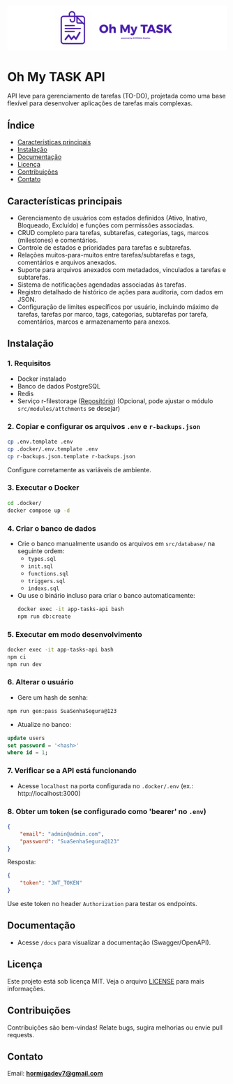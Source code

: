<img src="./assets/banner.png">

# Oh My TASK API

API leve para gerenciamento de tarefas (TO-DO), projetada como uma base flexível para desenvolver aplicações de tarefas mais complexas.

## Índice

- [Características principais](#características-principais)
- [Instalação](#instalação)
- [Documentação](#documentação)
- [Licença](#licença)
- [Contribuições](#contribuições)
- [Contato](#contato)

## Características principais

- Gerenciamento de usuários com estados definidos (Ativo, Inativo, Bloqueado, Excluído) e funções com permissões associadas.
- CRUD completo para tarefas, subtarefas, categorias, tags, marcos (milestones) e comentários.
- Controle de estados e prioridades para tarefas e subtarefas.
- Relações muitos-para-muitos entre tarefas/subtarefas e tags, comentários e arquivos anexados.
- Suporte para arquivos anexados com metadados, vinculados a tarefas e subtarefas.
- Sistema de notificações agendadas associadas às tarefas.
- Registro detalhado de histórico de ações para auditoria, com dados em JSON.
- Configuração de limites específicos por usuário, incluindo máximo de tarefas, tarefas por marco, tags, categorias, subtarefas por tarefa, comentários, marcos e armazenamento para anexos.

## Instalação

### 1. Requisitos

- Docker instalado
- Banco de dados PostgreSQL
- Redis
- Serviço r-filestorage ([Repositório](https://github.com/HormigaDev/r-filestorage)) (Opcional, pode ajustar o módulo `src/modules/attchments` se desejar)

### 2. Copiar e configurar os arquivos `.env` e `r-backups.json`

```bash
cp .env.template .env
cp .docker/.env.template .env
cp r-backups.json.template r-backups.json
```

Configure corretamente as variáveis de ambiente.

### 3. Executar o Docker

```bash
cd .docker/
docker compose up -d
```

### 4. Criar o banco de dados

- Crie o banco manualmente usando os arquivos em `src/database/` na seguinte ordem:
    - `types.sql`
    - `init.sql`
    - `functions.sql`
    - `triggers.sql`
    - `indexs.sql`
- Ou use o binário incluso para criar o banco automaticamente:
    ```bash
    docker exec -it app-tasks-api bash
    npm run db:create
    ```

### 5. Executar em modo desenvolvimento

```bash
docker exec -it app-tasks-api bash
npm ci
npm run dev
```

### 6. Alterar o usuário

- Gere um hash de senha:

```bash
npm run gen:pass SuaSenhaSegura@123
```

- Atualize no banco:

```sql
update users
set password = '<hash>'
where id = 1;
```

### 7. Verificar se a API está funcionando

- Acesse `localhost` na porta configurada no `.docker/.env` (ex.: http://localhost:3000)

### 8. Obter um token (se configurado como 'bearer' no `.env`)

```json
{
    "email": "admin@admin.com",
    "password": "SuaSenhaSegura@123"
}
```

Resposta:

```json
{
    "token": "JWT_TOKEN"
}
```

Use este token no header `Authorization` para testar os endpoints.

## Documentação

- Acesse `/docs` para visualizar a documentação (Swagger/OpenAPI).

## Licença

Este projeto está sob licença MIT. Veja o arquivo [LICENSE](./LICENSE) para mais informações.

## Contribuições

Contribuições são bem-vindas! Relate bugs, sugira melhorias ou envie pull requests.

## Contato

Email: **hormigadev7@gmail.com**
